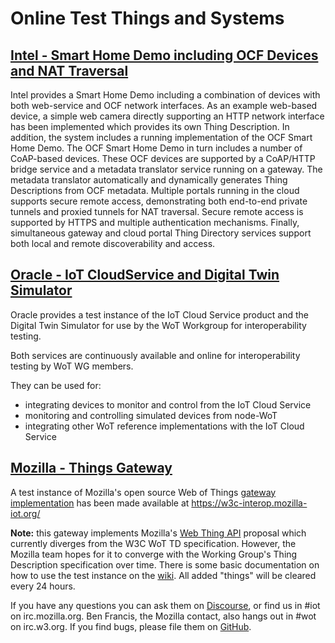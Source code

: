 # Online Test Things and Systems

## [Intel - Smart Home Demo including OCF Devices and NAT Traversal](intel.md)
Intel provides a Smart Home Demo including a combination of devices with both
web-service and OCF network interfaces.
As an example web-based device, 
a simple web camera directly supporting an HTTP network interface has been implemented which provides its
own Thing Description.
In addition, the system includes a running implementation of the OCF Smart Home Demo.
The OCF Smart Home Demo in turn includes a number of CoAP-based devices.
These OCF devices are supported by a CoAP/HTTP bridge service and a metadata translator service
running on a gateway.
The metadata translator automatically and dynamically generates Thing Descriptions from OCF metadata.
Multiple portals running in the cloud supports secure remote access, demonstrating both
end-to-end private tunnels and proxied tunnels for NAT traversal.
Secure remote access is supported by HTTPS and multiple authentication mechanisms.
Finally, simultaneous gateway
and cloud portal Thing Directory services support both local and remote discoverability and access.

## [Oracle - IoT CloudService and Digital Twin Simulator](oracle.md)
Oracle provides a test instance of the IoT Cloud Service product and the Digital Twin Simulator
for use by the WoT Workgroup for interoperability testing.  

Both services are continuously available and online for interoperability testing by WoT WG members.

They can be used for:

* integrating devices to monitor and control from the IoT Cloud Service
* monitoring and controlling simulated devices from node-WoT
* integrating other WoT reference implementations with the IoT Cloud Service

## [Mozilla - Things Gateway](https://github.com/mozilla-iot/wiki/wiki/Test-Gateway-Instance)

A test instance of Mozilla's open source Web of Things [gateway implementation](https://github.com/mozilla-iot/gateway) has been made available at https://w3c-interop.mozilla-iot.org/

**Note:** this gateway implements Mozilla's [Web Thing API](https://iot.mozilla.org/wot) proposal which currently diverges from the W3C WoT TD specification.
However, the Mozilla team hopes for it to converge with the Working Group's Thing Description specification over time.
There is some basic documentation on how to use the test instance on the [wiki](https://github.com/mozilla-iot/wiki/wiki/Test-Gateway-Instance).
All added "things" will be cleared every 24 hours.

If you have any questions you can ask them on [Discourse](https://discourse.mozilla.org/c/iot), or find us in #iot on irc.mozilla.org.
Ben Francis, the Mozilla contact, also hangs out in #wot on irc.w3.org. If you find bugs, please file them on [GitHub](https://github.com/mozilla-iot/gateway/issues).
